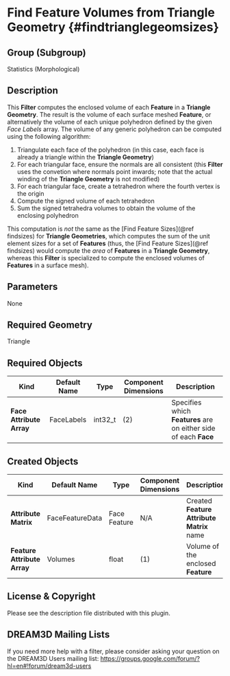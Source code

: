 Find Feature Volumes from Triangle Geometry {#findtrianglegeomsizes}
=============

## Group (Subgroup) ##
Statistics (Morphological)

## Description ##
This **Filter** computes the enclosed volume of each **Feature** in a **Triangle Geometry**.  The result is the volume of each surface meshed **Feature**, or alternatively the volume of each unique polyhedron defined by the given _Face Labels_ array.  The volume of any generic polyhedron can be computed using the following algorithm:

1. Triangulate each face of the polyhedron (in this case, each face is already a triangle within the **Triangle Geometry**)
2. For each triangular face, ensure the normals are all consistent (this **Filter** uses the convetion where normals point inwards; note that the actual winding of the **Triangle Geometry** is not modified)
3. For each triangular face, create a tetrahedron where the fourth vertex is the origin
4. Compute the signed volume of each tetrahedron
5. Sum the signed tetrahedra volumes to obtain the volume of the enclosing polyhedron

This computation is _not_ the same as the [Find Feature Sizes](@ref findsizes) for **Triangle Geometries**, which computes the sum of the unit element sizes for a set of **Features** (thus, the [Find Feature Sizes](@ref findsizes) would compute the _area_ of **Features** in a **Triangle Geometry**, whereas this **Filter** is specialized to compute the enclosed volumes of **Features** in a surface mesh).

## Parameters ##
None

## Required Geometry ##
Triangle

## Required Objects ##
| Kind | Default Name | Type | Component Dimensions | Description |
|------|--------------|-------------|---------|-----|
| **Face Attribute Array** | FaceLabels | int32_t | (2) | Specifies which **Features** are on either side of each **Face** |

## Created Objects ##
| Kind | Default Name | Type | Component Dimensions | Description |
|------|--------------|-------------|---------|-----|
| **Attribute Matrix** | FaceFeatureData | Face Feature | N/A | Created **Feature Attribute Matrix** name |
| **Feature Attribute Array** | Volumes |  float | (1) | Volume of the enclosed **Feature** |

## License & Copyright ##

Please see the description file distributed with this plugin.

## DREAM3D Mailing Lists ##

If you need more help with a filter, please consider asking your question on the DREAM3D Users mailing list:
https://groups.google.com/forum/?hl=en#!forum/dream3d-users